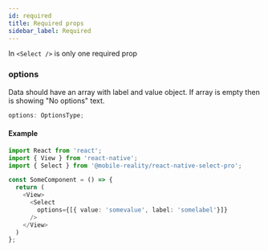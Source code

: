 ```yaml
---
id: required
title: Required props
sidebar_label: Required
---
```


In `<Select />` is only one required prop

### options
Data should have an array with label and value object. If array is empty then is showing "No options" text.
```typescript jsx
options: OptionsType;
```

#### Example

```typescript jsx
import React from 'react';
import { View } from 'react-native';
import { Select } from '@mobile-reality/react-native-select-pro';

const SomeComponent = () => {
  return (
    <View>
      <Select
        options={[{ value: 'somevalue', label: 'somelabel'}]}
      />
    </View>
  )
};
```
